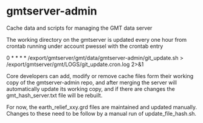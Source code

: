 # gmtserver-admin

Cache data and scripts for managing the GMT data server

The working directory on the gmtserver is updated every one hour
from crontab running under account pwessel with the crontab entry

0 * * * *      /export/gmtserver/gmt/data/gmtserver-admin/git_update.sh > /export/gmtserver/gmt/LOGS/git_update.cron.log 2>&1

Core developers can add, modify or remove cache files form their working copy
of the gmtserver-admin repo, and after merging the server will automatically
update its working copy, and if there are changes the gmt_hash_server.txt file
will be rebuilt.

For now, the earth_relief_xxy.grd files are maintained and updated manually.
Changes to these need to be follow by a manual run of update_file_hash.sh.
